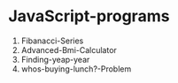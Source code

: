 # JavaScript-programs

1) Fibanacci-Series
2) Advanced-Bmi-Calculator
3) Finding-yeap-year
4) whos-buying-lunch?-Problem

